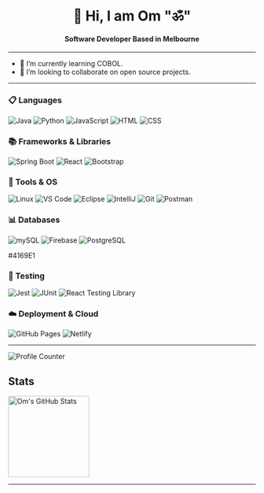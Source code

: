 <h1 align="center"> 👋 Hi, I am Om "ॐ"</h1>
<h4 align="center">Software Developer Based in Melbourne</h4>

---
- 🌱 I’m currently learning COBOL.
- 👯 I’m looking to collaborate on open source projects.
  
---

### 📋 Languages
![Java](https://img.shields.io/badge/java-%23ED8B00.svg?style=for-the-badge&logo=JAVA&logoColor=white)
![Python](https://img.shields.io/badge/Python-0078D4?style=for-the-badge&logo=python&logoColor=yellow)
![JavaScript](https://img.shields.io/badge/JavaScript-323330?style=for-the-badge&logo=javascript&logoColor=F7DF1E)
![HTML](https://img.shields.io/badge/HTML5-E34F26?style=for-the-badge&logo=html5&logoColor=white)
![CSS](https://img.shields.io/badge/CSS3-1572B6?style=for-the-badge&logo=css3&logoColor=white)

### 📚 Frameworks & Libraries
![Spring Boot](https://img.shields.io/badge/Spring_Boot-F2F4F9?style=for-the-badge&logo=spring-boot)
![React](https://img.shields.io/badge/React-20232A?style=for-the-badge&logo=react&logoColor=61DAFB)
![Bootstrap](https://img.shields.io/badge/Bootstrap-7952B3?style=for-the-badge&logo=Bootstrap&logoColor=white)


### 🧰 Tools & OS
![Linux](https://img.shields.io/badge/Linux-FCC624?style=for-the-badge&logo=Linux&logoColor=black)
![VS Code](https://img.shields.io/badge/VSCode-0078D4?style=for-the-badge&logo=visual%20studio%20code&logoColor=white)
![Eclipse](https://img.shields.io/badge/Eclipse-2C2255?style=for-the-badge&logo=eclipse&logoColor=white)
![IntelliJ](https://img.shields.io/badge/IntelliJ-A100FF?style=for-the-badge&logo=IntelliJIDEA&logoColor=white)
![Git](https://img.shields.io/badge/GIT-E44C30?style=for-the-badge&logo=git&logoColor=white)
![Postman](https://img.shields.io/badge/Postman-FF6C37?style=for-the-badge&logo=Postman&logoColor=white)


### 📊 Databases

![mySQL](https://img.shields.io/badge/MySQL-005C84?style=for-the-badge&logo=mysql&logoColor=white)
![Firebase](https://img.shields.io/badge/firebase-ffca28?style=for-the-badge&logo=firebase&logoColor=black)
![PostgreSQL](https://img.shields.io/badge/PostgreSQL-005C84?style=for-the-badge&logo=PostgreSQL&logoColor=white)

#4169E1

### 🧪 Testing

![Jest](https://img.shields.io/badge/Jest-C21325?style=for-the-badge&logo=jest&logoColor=white)
![JUnit](https://img.shields.io/badge/Junit5-25A162?style=for-the-badge&logo=junit5&logoColor=white)
![React Testing Library](https://img.shields.io/badge/-Testing_Library-%23E33332?style=for-the-badge&logo=testing-library&logoColor=white)

### ☁️ Deployment & Cloud

![GitHub Pages](https://img.shields.io/badge/GitHub%20Pages-222222?style=for-the-badge&logo=GitHub%20Pages&logoColor=white)
![Netlify](https://img.shields.io/badge/Netlify-00C7B7?style=for-the-badge&logo=netlify&logoColor=white)

---
![Profile Counter](https://hits.seeyoufarm.com/api/count/incr/badge.svg?url=https%3A%2F%2Fgithub.com%2F{MellowPhi}1212%2Fhit-counter)

## Stats
<p float="left">
  <img alt="Om's GitHub Stats" src="https://github-readme-stats-git-masterrstaa-rickstaa.vercel.app/api?username=MellowPhi&show_icons=true&hide_border=true&theme=dark" height=165px />
</p>

---
